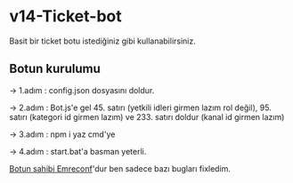 # v14-Ticket-bot

Basit bir ticket botu istediğiniz gibi kullanabilirsiniz.


## Botun kurulumu
-> 1.adım : config.json dosyasını doldur. 

-> 2.adım : Bot.js'e gel 45. satırı (yetkili idleri girmen lazım rol değil), 95. satırı (kategori id girmen lazım) ve 233. satırı doldur (kanal id girmen lazım)

-> 3.adım : npm i yaz cmd'ye

-> 4.adım : start.bat'a basman yeterli.

[Botun sahibi Emreconf](https://instagram.com/emreconf)'dur ben sadece bazı bugları fixledim.
